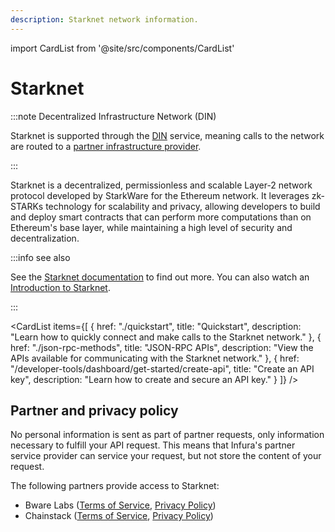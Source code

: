 ```yaml
---
description: Starknet network information.
---
```


import CardList from '@site/src/components/CardList'

# Starknet

:::note Decentralized Infrastructure Network (DIN)

Starknet is supported through the [DIN](https://www.infura.io/solutions/decentralized-infrastructure-service) service,
meaning calls to the network are routed to a [partner infrastructure provider](#partner-and-privacy-policy).

:::

Starknet is a decentralized, permissionless and scalable Layer-2 network protocol developed by StarkWare for the Ethereum
network. It leverages zk-STARKs technology for scalability and privacy, allowing developers to build and deploy smart contracts
that can perform more computations than on Ethereum's base layer, while maintaining a high level of security and decentralization.

:::info see also

See the [Starknet documentation](https://docs.starknet.io/documentation/) to find out more. You can also watch an
[Introduction to Starknet](https://www.youtube.com/watch?v=eL9le56gcS0).

:::

<CardList
  items={[
    {
      href: "./quickstart",
      title: "Quickstart",
      description: "Learn how to quickly connect and make calls to the Starknet network."
    },
    {
      href: "./json-rpc-methods",
      title: "JSON-RPC APIs",
      description: "View the APIs available for communicating with the Starknet network."
    },
    {
      href: "/developer-tools/dashboard/get-started/create-api",
      title: "Create an API key",
      description: "Learn how to create and secure an API key."
    }
  ]}
/>

## Partner and privacy policy

No personal information is sent as part of partner requests, only information necessary to fulfill your API request. This means that Infura's partner service provider can service your request, but not store the content of your request.

The following partners provide access to Starknet:

<!-- markdown-link-check-disable -->
- Bware Labs ([Terms of Service](https://bwarelabs.com/terms), [Privacy Policy](https://bwarelabs.com/privacy))
- Chainstack ([Terms of Service](https://chainstack.com/tos/), [Privacy Policy](https://chainstack.com/privacy/))
<!-- markdown-link-check-enable -->